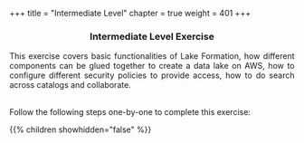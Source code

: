 +++
title = "Intermediate Level"
chapter = true
weight = 401
+++

<div style="text-align: justify">

<center><h3>Intermediate Level Exercise</h3></center>


This exercise covers basic functionalities of Lake Formation, how different components can be glued together to
create a data lake on AWS, how to configure different security policies to provide access, how to do search across catalogs and collaborate. <br /> <br />

Follow the following steps one-by-one to complete this exercise:

{{% children showhidden="false" %}}

</div>
